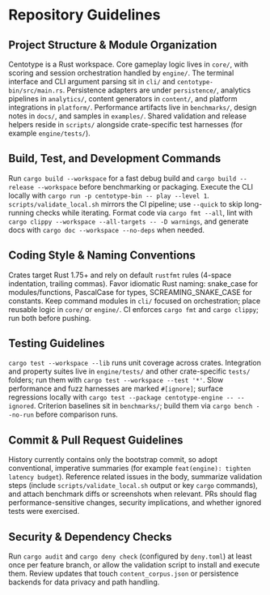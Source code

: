 # Repository Guidelines

## Project Structure & Module Organization
Centotype is a Rust workspace. Core gameplay logic lives in `core/`, with scoring and session orchestration handled by `engine/`. The terminal interface and CLI argument parsing sit in `cli/` and `centotype-bin/src/main.rs`. Persistence adapters are under `persistence/`, analytics pipelines in `analytics/`, content generators in `content/`, and platform integrations in `platform/`. Performance artifacts live in `benchmarks/`, design notes in `docs/`, and samples in `examples/`. Shared validation and release helpers reside in `scripts/` alongside crate-specific test harnesses (for example `engine/tests/`).

## Build, Test, and Development Commands
Run `cargo build --workspace` for a fast debug build and `cargo build --release --workspace` before benchmarking or packaging. Execute the CLI locally with `cargo run -p centotype-bin -- play --level 1`. `scripts/validate_local.sh` mirrors the CI pipeline; use `--quick` to skip long-running checks while iterating. Format code via `cargo fmt --all`, lint with `cargo clippy --workspace --all-targets -- -D warnings`, and generate docs with `cargo doc --workspace --no-deps` when needed.

## Coding Style & Naming Conventions
Crates target Rust 1.75+ and rely on default `rustfmt` rules (4-space indentation, trailing commas). Favor idiomatic Rust naming: snake_case for modules/functions, PascalCase for types, SCREAMING_SNAKE_CASE for constants. Keep command modules in `cli/` focused on orchestration; place reusable logic in `core/` or `engine/`. CI enforces `cargo fmt` and `cargo clippy`; run both before pushing.

## Testing Guidelines
`cargo test --workspace --lib` runs unit coverage across crates. Integration and property suites live in `engine/tests/` and other crate-specific `tests/` folders; run them with `cargo test --workspace --test '*'`. Slow performance and fuzz harnesses are marked `#[ignore]`; surface regressions locally with `cargo test --package centotype-engine -- --ignored`. Criterion baselines sit in `benchmarks/`; build them via `cargo bench --no-run` before comparison runs.

## Commit & Pull Request Guidelines
History currently contains only the bootstrap commit, so adopt conventional, imperative summaries (for example `feat(engine): tighten latency budget`). Reference related issues in the body, summarize validation steps (include `scripts/validate_local.sh` output or key `cargo` commands), and attach benchmark diffs or screenshots when relevant. PRs should flag performance-sensitive changes, security implications, and whether ignored tests were exercised.

## Security & Dependency Checks
Run `cargo audit` and `cargo deny check` (configured by `deny.toml`) at least once per feature branch, or allow the validation script to install and execute them. Review updates that touch `content_corpus.json` or persistence backends for data privacy and path handling.
